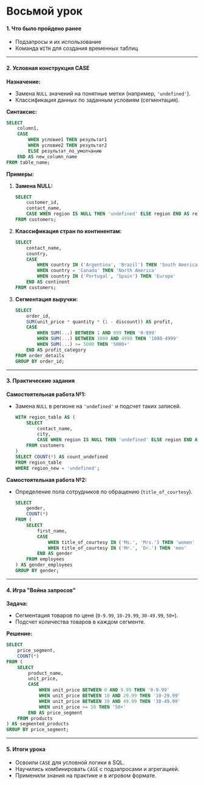 # Восьмой урок

#### **1. Что было пройдено ранее**
- Подзапросы и их использование  
- Команда `WITH` для создания временных таблиц  

---

#### **2. Условная конструкция CASE**
**Назначение:**  
- Замена `NULL` значений на понятные метки (например, `'undefined'`).  
- Классификация данных по заданным условиям (сегментация).  

**Синтаксис:**  
```sql
SELECT 
    column1,
    CASE 
        WHEN условие1 THEN результат1
        WHEN условие2 THEN результат2
        ELSE результат_по_умолчанию
    END AS new_column_name
FROM table_name;
```

**Примеры:**  
1. **Замена NULL:**  
   ```sql
   SELECT 
       customer_id, 
       contact_name,
       CASE WHEN region IS NULL THEN 'undefined' ELSE region END AS region_new
   FROM customers;
   ```

2. **Классификация стран по континентам:**  
   ```sql
   SELECT 
       contact_name, 
       country,
       CASE 
           WHEN country IN ('Argentina', 'Brazil') THEN 'South America'
           WHEN country = 'Canada' THEN 'North America'
           WHEN country IN ('Portugal', 'Spain') THEN 'Europe'
       END AS continent
   FROM customers;
   ```

3. **Сегментация выручки:**  
   ```sql
   SELECT 
       order_id,
       SUM(unit_price * quantity * (1 - discount)) AS profit,
       CASE
           WHEN SUM(...) BETWEEN 1 AND 999 THEN '0-999'
           WHEN SUM(...) BETWEEN 1000 AND 4999 THEN '1000-4999'
           WHEN SUM(...) >= 5000 THEN '5000+'
       END AS profit_category
   FROM order_details
   GROUP BY order_id;
   ```

---

#### **3. Практические задания**
**Самостоятельная работа №1:**  
- Замена `NULL` в регионе на `'undefined'` и подсчет таких записей.  
  ```sql
  WITH region_table AS (
      SELECT 
          contact_name, 
          city,
          CASE WHEN region IS NULL THEN 'undefined' ELSE region END AS region_new
      FROM customers
  )
  SELECT COUNT(*) AS count_undefined
  FROM region_table
  WHERE region_new = 'undefined';
  ```

**Самостоятельная работа №2:**  
- Определение пола сотрудников по обращению (`title_of_courtesy`).  
  ```sql
  SELECT 
      gender, 
      COUNT(*)
  FROM (
      SELECT 
          first_name,
          CASE 
              WHEN title_of_courtesy IN ('Ms.', 'Mrs.') THEN 'women'
              WHEN title_of_courtesy IN ('Mr.', 'Dr.') THEN 'men'
          END AS gender
      FROM employees
  ) AS gender_employees
  GROUP BY gender;
  ```

---

#### **4. Игра "Война запросов"**
**Задача:**  
- Сегментация товаров по цене (`0-9.99`, `10-29.99`, `30-49.99`, `50+`).  
- Подсчет количества товаров в каждом сегменте.  

**Решение:**  
```sql
SELECT 
    price_segment, 
    COUNT(*)
FROM (
    SELECT 
        product_name,
        unit_price,
        CASE
            WHEN unit_price BETWEEN 0 AND 9.99 THEN '0-9.99'
            WHEN unit_price BETWEEN 10 AND 29.99 THEN '10-29.99'
            WHEN unit_price BETWEEN 30 AND 49.99 THEN '30-49.99'
            WHEN unit_price >= 50 THEN '50+'
        END AS price_segment
    FROM products
) AS segmented_products
GROUP BY price_segment;
```

---

#### **5. Итоги урока**
- Освоили `CASE` для условной логики в SQL.  
- Научились комбинировать `CASE` с подзапросами и агрегацией.  
- Применили знания на практике и в игровом формате.  
